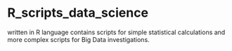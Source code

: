 # R_scripts_data_science
written in R language
contains scripts for simple statistical calculations and more complex scripts for Big Data investigations.
